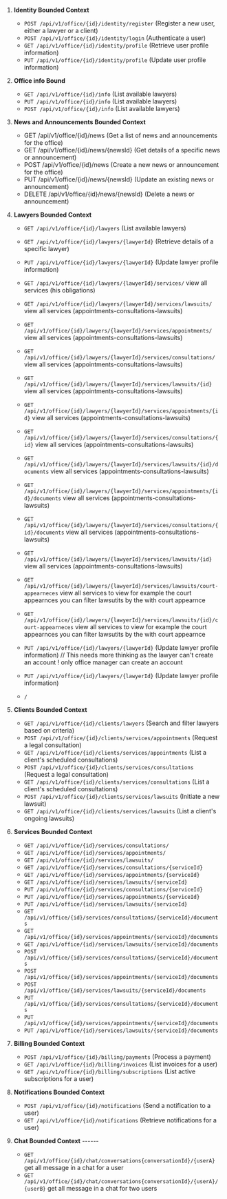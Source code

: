 
1. **Identity Bounded Context**
   - `POST /api/v1/office/{id}/identity/register` (Register a new user, either a lawyer or a client)
   - `POST /api/v1/office/{id}/identity/login` (Authenticate a user)
   - `GET /api/v1/office/{id}/identity/profile` (Retrieve user profile information)
   - `PUT /api/v1/office/{id}/identity/profile` (Update user profile information)

2. **Office info Bound**
   - `GET /api/v1/office/{id}/info` (List available lawyers)
   - `PUT /api/v1/office/{id}/info` (List available lawyers)
   - `POST /api/v1/office/{id}/info` (List available lawyers)

2. **News and Announcements Bounded Context**
   -  GET /api/v1/office/{id}/news (Get a list of news and announcements for the office)
   -  GET /api/v1/office/{id}/news/{newsId} (Get details of a specific news or announcement)
   -  POST /api/v1/office/{id}/news (Create a new news or announcement for the office)
   -  PUT /api/v1/office/{id}/news/{newsId} (Update an existing news or announcement)
   -  DELETE /api/v1/office/{id}/news/{newsId} (Delete a news or announcement)

2. **Lawyers Bounded Context**

   - `GET /api/v1/office/{id}/lawyers` (List available lawyers)
   - `GET /api/v1/office/{id}/lawyers/{lawyerId}` (Retrieve details of a specific lawyer)
   - `PUT /api/v1/office/{id}/lawyers/{lawyerId}` (Update lawyer profile information)

   - `GET /api/v1/office/{id}/lawyers/{lawyerId}/services/` view all services (his obligations)

   - `GET /api/v1/office/{id}/lawyers/{lawyerId}/services/lawsuits/` view all services (appointments-consultations-lawsuits)
   - `GET /api/v1/office/{id}/lawyers/{lawyerId}/services/appointments/` view all services (appointments-consultations-lawsuits)
   - `GET /api/v1/office/{id}/lawyers/{lawyerId}/services/consultations/` view all services (appointments-consultations-lawsuits)

   - `GET /api/v1/office/{id}/lawyers/{lawyerId}/services/lawsuits/{id}` view all services (appointments-consultations-lawsuits)
   - `GET /api/v1/office/{id}/lawyers/{lawyerId}/services/appointments/{id}` view all services (appointments-consultations-lawsuits)
   - `GET /api/v1/office/{id}/lawyers/{lawyerId}/services/consultations/{id}` view all services (appointments-consultations-lawsuits)

   - `GET /api/v1/office/{id}/lawyers/{lawyerId}/services/lawsuits/{id}/documents` view all services (appointments-consultations-lawsuits)
   - `GET /api/v1/office/{id}/lawyers/{lawyerId}/services/appointments/{id}/documents` view all services (appointments-consultations-lawsuits)
   - `GET /api/v1/office/{id}/lawyers/{lawyerId}/services/consultations/{id}/documents` view all services (appointments-consultations-lawsuits)

   - `GET /api/v1/office/{id}/lawyers/{lawyerId}/services/lawsuits/{id}` view all services (appointments-consultations-lawsuits)
   - `GET /api/v1/office/{id}/lawyers/{lawyerId}/services/lawsuits/court-appearneces` view all services  to view for example the court appearnces you can filter lawsutits by the with court appearnce
   - `GET /api/v1/office/{id}/lawyers/{lawyerId}/services/lawsuits/{id}/court-appearneces` view all services  to view for example the court appearnces you can filter lawsutits by the with court appearnce


   - `PUT /api/v1/office/{id}/lawyers/{lawyerId}` (Update lawyer profile information) // This needs more thinking as the lawyer can't create an account ! only office manager can create an account
   - `PUT /api/v1/office/{id}/lawyers/{lawyerId}` (Update lawyer profile information)

   - `/`
   

3. **Clients Bounded Context**
   - `GET /api/v1/office/{id}/clients/lawyers` (Search and filter lawyers based on criteria)
   - `POST /api/v1/office/{id}/clients/services/appointments` (Request a legal consultation)
   - `GET /api/v1/office/{id}/clients/services/appointments` (List a client's scheduled consultations)
   - `POST /api/v1/office/{id}/clients/services/consultations` (Request a legal consultation)
   - `GET /api/v1/office/{id}/clients/services/consultations` (List a client's scheduled consultations)
   - `POST /api/v1/office/{id}/clients/services/lawsuits` (Initiate a new lawsuit)
   - `GET /api/v1/office/{id}/clients/services/lawsuits` (List a client's ongoing lawsuits)


4. **Services Bounded Context**
   - `GET /api/v1/office/{id}/services/consultations/`
   - `GET /api/v1/office/{id}/services/appointments/`
   - `GET /api/v1/office/{id}/services/lawsuits/`
   - `GET /api/v1/office/{id}/services/consultations/{serviceId}`
   - `GET /api/v1/office/{id}/services/appointments/{serviceId}`
   - `GET /api/v1/office/{id}/services/lawsuits/{serviceId}`
   - `PUT /api/v1/office/{id}/services/consultations/{serviceId}`
   - `PUT /api/v1/office/{id}/services/appointments/{serviceId}`
   - `PUT /api/v1/office/{id}/services/lawsuits/{serviceId}`
   - `GET /api/v1/office/{id}/services/consultations/{serviceId}/documents`
   - `GET /api/v1/office/{id}/services/appointments/{serviceId}/documents`
   - `GET /api/v1/office/{id}/services/lawsuits/{serviceId}/documents`
   - `POST /api/v1/office/{id}/services/consultations/{serviceId}/documents`
   - `POST /api/v1/office/{id}/services/appointments/{serviceId}/documents`
   - `POST /api/v1/office/{id}/services/lawsuits/{serviceId}/documents`
   - `PUT /api/v1/office/{id}/services/consultations/{serviceId}/documents`
   - `PUT /api/v1/office/{id}/services/appointments/{serviceId}/documents`
   - `PUT /api/v1/office/{id}/services/lawsuits/{serviceId}/documents`

6. **Billing Bounded Context**
   - `POST /api/v1/office/{id}/billing/payments` (Process a payment)
   - `GET /api/v1/office/{id}/billing/invoices` (List invoices for a user)
   - `GET /api/v1/office/{id}/billing/subscriptions` (List active subscriptions for a user)

7. **Notifications Bounded Context**
   - `POST /api/v1/office/{id}/notifications` (Send a notification to a user)
   - `GET /api/v1/office/{id}/notifications` (Retrieve notifications for a user)

8. **Chat Bounded Context** ------
   - `GET /api/v1/office/{id}/chat/conversations{conversationId}/{userA}` get all message in a chat for a user
   - `GET /api/v1/office/{id}/chat/conversations{conversationId}/{userA}/{userB}` get all message in a chat for two users